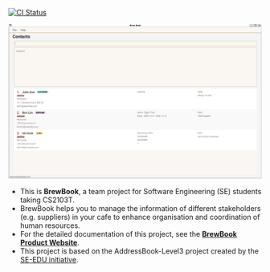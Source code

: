 [![CI Status](https://github.com/se-edu/addressbook-level3/workflows/Java%20CI/badge.svg)](https://github.com/se-edu/addressbook-level3/actions)

![Ui](docs/images/Ui.png)

- This is **BrewBook**, a team project for Software Engineering (SE) students taking CS2103T.<br>
- BrewBook helps you to manage the information of different stakeholders (e.g. suppliers) in your cafe to enhance organisation and coordination of human resources.
- For the detailed documentation of this project, see the **[BrewBook Product Website](https://ay2526s1-cs2103t-t09-4.github.io/tp/)**.
- This project is based on the AddressBook-Level3 project created by the [SE-EDU initiative](https://se-education.org).

